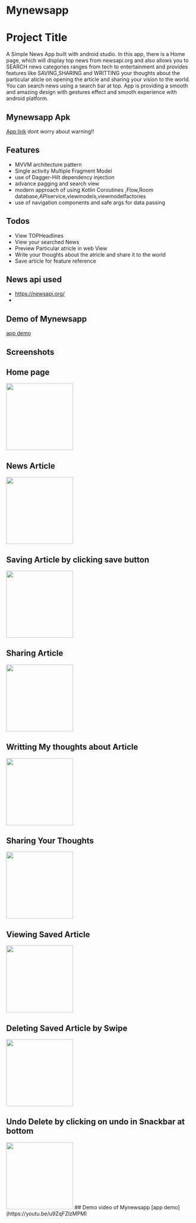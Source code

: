 # Mynewsapp
# Project Title

A Simple News App built with android studio. In this app, there is a Home page, which will display top news from newsapi.org and also allows you to SEARCH news categories ranges from tech to entertainment and provides features like SAVING,SHARING and WRITTING your thoughts about the particular aticle on opening the article and sharing your vision to the world. You can search news using a search bar at top. App is providing a smooth and amazing design with gestures effect and smooth experience with android  platform.
## Mynewsapp Apk
[App link](https://drive.google.com/file/d/1itEOtodxGIL7eEvded6YHpXaQI6y6Gxm/view?usp=sharing)
dont worry about warning!!

## Features

- MVVM architecture pattern
- Single activity Multiple Fragment Model
- use of Dagger-Hilt dependency injection
- advance pagging and search view
- modern approach of using Kotlin Coroutines ,Flow,Room database,APIservice,viewmodels,viewmodelfactories
- use of navigation components and safe args for data passing
## Todos

- View TOPHeadlines
- View your searched News
- Preview Particular atricle in web View
- Write your thoughts about the atricle and share it to the world
- Save article for feature reference
## News api used
- https://newsapi.org/
- 
 ## Demo of Mynewsapp
[app demo](https://youtu.be/u9ZqFZlzMPM)

## Screenshots

## Home page
<img src="https://user-images.githubusercontent.com/103620871/164393913-414d60e0-e2c3-4d8c-9aab-575b08c9eabe.jpeg" width="180">

## News Article
<img src="https://user-images.githubusercontent.com/103620871/164394224-4a6c524e-8ee9-4dbd-b0c5-dc397a32d811.jpeg" width="180">


## Saving Article by clicking save button
<img src="https://user-images.githubusercontent.com/103620871/164394180-1a85a3e8-6743-4ec5-a3b5-60b717884b2b.jpeg" width="180">

## Sharing Article
<img src="https://user-images.githubusercontent.com/103620871/164394294-5b77a4ee-0a1d-4445-b3c1-d8828d4404d8.jpeg" width="180">

## Writting My thoughts about Article
<img src="https://user-images.githubusercontent.com/103620871/164394416-cd666a3b-98c4-4ce7-89b8-0baec67a7924.jpeg" width="180">

## Sharing Your Thoughts
<img src="https://user-images.githubusercontent.com/103620871/164394531-9630a12a-344e-4242-af05-cd74218b6ba8.jpeg" width="180">

## Viewing Saved Article
<img src="https://user-images.githubusercontent.com/103620871/164394592-96e2796c-3aad-4f5f-8721-edba4db93d08.jpeg" width="180">

## Deleting Saved Article by Swipe
<img src="https://user-images.githubusercontent.com/103620871/164394617-a05698ce-3b64-43c2-9ad4-5fcbef2fc855.jpeg" width="180">

## Undo Delete by clicking on undo in Snackbar at bottom
<img src="https://user-images.githubusercontent.com/103620871/164394662-7721cee4-9281-48aa-9bcf-bb5dc82ac78e.jpeg" width="180">
## Demo video of Mynewsapp
[app demo](https://youtu.be/u9ZqFZlzMPM)




